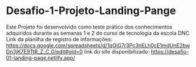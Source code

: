 # Desafio-1-Projeto-Landing-Pange
Este Projeto foi desenvolvido como teste prático dos conhecimentos adquiridos durante as semanas 1 e 2 do curso de tecnologia da escola DNC
Link da planilha de registro de informações: https://docs.google.com/spreadsheets/d/1qOiG7r3Pc3nELh0cE1mdUnE2bwDn3jK7E9TtR_Z_C_0/edit#gid=0
link do site disponibilizado: https://desafio-01-landing-page.netlify.app/
